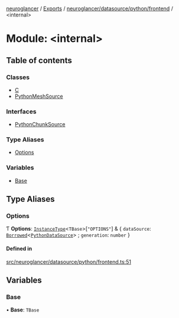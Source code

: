 [neuroglancer](../README.md) / [Exports](../modules.md) / [neuroglancer/datasource/python/frontend](neuroglancer_datasource_python_frontend.md) / <internal\>

# Module: <internal\>

## Table of contents

### Classes

- [C](../classes/neuroglancer_datasource_python_frontend._internal_.C.md)
- [PythonMeshSource](../classes/neuroglancer_datasource_python_frontend._internal_.PythonMeshSource.md)

### Interfaces

- [PythonChunkSource](../interfaces/neuroglancer_datasource_python_frontend._internal_.PythonChunkSource.md)

### Type Aliases

- [Options](neuroglancer_datasource_python_frontend._internal_.md#options)

### Variables

- [Base](neuroglancer_datasource_python_frontend._internal_.md#base)

## Type Aliases

### Options

Ƭ **Options**: [`InstanceType`](neuroglancer_annotation_renderlayer._internal_.md#instancetype)<`TBase`\>[``"OPTIONS"``] & { `dataSource`: [`Borrowed`](neuroglancer_util_disposable.md#borrowed)<[`PythonDataSource`](../classes/neuroglancer_datasource_python_frontend.PythonDataSource.md)\> ; `generation`: `number`  }

#### Defined in

[src/neuroglancer/datasource/python/frontend.ts:51](https://github.com/ActiveBrainAtlas2/neuroglancer/blob/034b457d/src/neuroglancer/datasource/python/frontend.ts#L51)

## Variables

### Base

• **Base**: `TBase`
